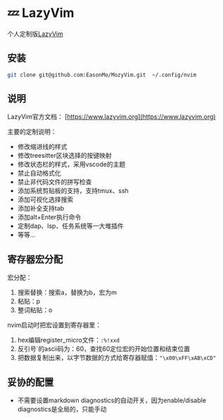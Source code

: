 # 💤 LazyVim

个人定制版[LazyVim](https://github.com/LazyVim/LazyVim)

## 安装

```sh
git clone git@github.com:EasonMo/MozyVim.git  ~/.config/nvim
```

## 说明

LazyVim官方文档： [https://www.lazyvim.org](https://www.lazyvim.org)

主要的定制说明：

- 修改缩进线的样式
- 修改treesitter区块选择的按键映射
- 修改状态栏的样式，采用vscode的主题
- 禁止自动格式化
- 禁止非代码文件的拼写检查
- 添加系统剪贴板的支持，支持tmux、ssh
- 添加可视化选择搜索
- 添加补全支持tab
- 添加alt+Enter执行命令
- 定制dap、lsp、任务系统等一大堆插件
- 等等...

## 寄存器宏分配

宏分配：

1. 搜索替换：搜索a，替换为b，宏为m
2. 粘贴：p
3. 整词粘贴：o

nvim启动时把宏设置到寄存器里：

1. hex编辑register_micro文件：`:%!xxd`
2. 反引号`的ascii码为：60，查找60定位宏的开始位置和结束位置
3. 把数据复制出来，以字节数据的方式给寄存器赋值：`"\x00\xFF\xAB\xCD"`

## 妥协的配置

- 不需要设置markdown diagnostics的自动开关，因为enable/disable diagnostics是全局的，只能手动
